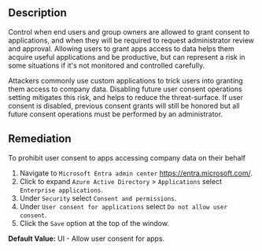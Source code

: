 ## Description

Control when end users and group owners are allowed to grant consent to applications, and when they will be required to request administrator review and approval. Allowing users to grant apps access to data helps them acquire useful applications and be productive, but can represent a risk in some situations if it's not monitored and controlled carefully.

Attackers commonly use custom applications to trick users into granting them access to company data. Disabling future user consent operations setting mitigates this risk, and helps to reduce the threat-surface. If user consent is disabled, previous consent grants will still be honored but all future consent operations must be performed by an administrator.

## Remediation

To prohibit user consent to apps accessing company data on their behalf

1. Navigate to `Microsoft Entra admin center` https://entra.microsoft.com/.
2. Click to expand `Azure Active Directory` > `Applications` select `Enterprise applications`.
3. Under `Security` select `Consent and permissions`.
4. Under `User consent for applications` select `Do not allow user consent`.
5. Click the `Save` option at the top of the window.


**Default Value:** UI - Allow user consent for apps.
